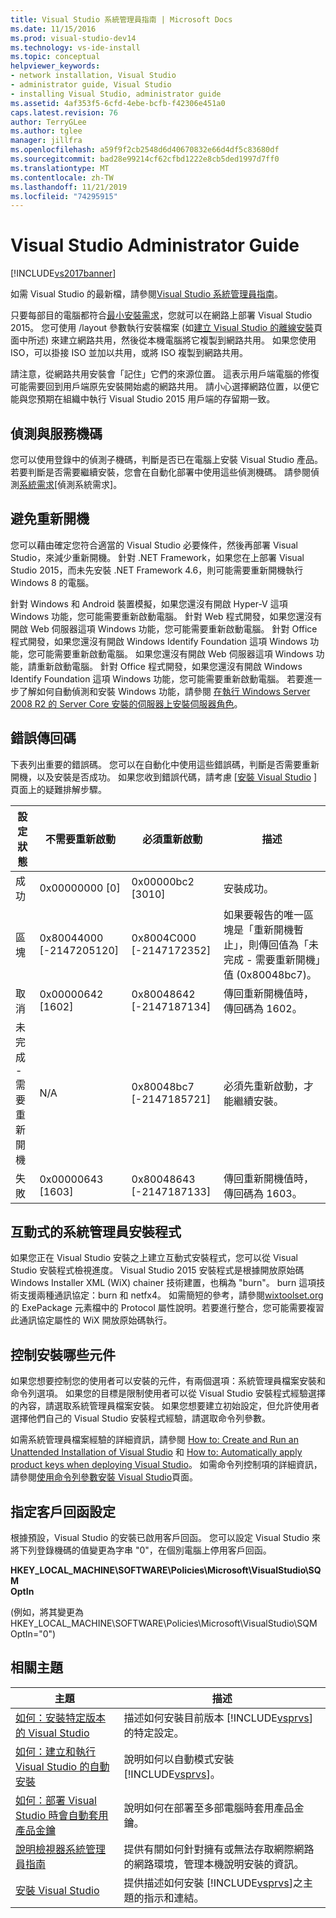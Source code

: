 ```yaml
---
title: Visual Studio 系統管理員指南 | Microsoft Docs
ms.date: 11/15/2016
ms.prod: visual-studio-dev14
ms.technology: vs-ide-install
ms.topic: conceptual
helpviewer_keywords:
- network installation, Visual Studio
- administrator guide, Visual Studio
- installing Visual Studio, administrator guide
ms.assetid: 4af353f5-6cfd-4ebe-bcfb-f42306e451a0
caps.latest.revision: 76
author: TerryGLee
ms.author: tglee
manager: jillfra
ms.openlocfilehash: a59f9f2cb2548d6d40670832e66d4df5c83680df
ms.sourcegitcommit: bad28e99214cf62cfbd1222e8cb5ded1997d7ff0
ms.translationtype: MT
ms.contentlocale: zh-TW
ms.lasthandoff: 11/21/2019
ms.locfileid: "74295915"
---
```

# <a name="visual-studio-administrator-guide"></a>Visual Studio Administrator Guide
[!INCLUDE[vs2017banner](../includes/vs2017banner.md)]

如需 Visual Studio 的最新檔，請參閱[Visual Studio 系統管理員指南](/visualstudio/install/visual-studio-administrator-guide)。

只要每部目的電腦都符合[最小安裝需求](https://visualstudio.microsoft.com/vs/older-downloads/)，您就可以在網路上部署 Visual Studio 2015。 您可使用 /layout 參數執行安裝檔案 (如[建立 Visual Studio 的離線安裝](../install/create-an-offline-installation-of-visual-studio.md)頁面中所述) 來建立網路共用，然後從本機電腦將它複製到網路共用。 如果您使用 ISO，可以掛接 ISO 並加以共用，或將 ISO 複製到網路共用。  
  
 請注意，從網路共用安裝會「記住」它們的來源位置。 這表示用戶端電腦的修復可能需要回到用戶端原先安裝開始處的網路共用。 請小心選擇網路位置，以便它能與您預期在組織中執行 Visual Studio 2015 用戶端的存留期一致。  
  
## <a name="detection-and-servicing-keys"></a>偵測與服務機碼  
 您可以使用登錄中的偵測子機碼，判斷是否已在電腦上安裝 Visual Studio 產品。 若要判斷是否需要繼續安裝，您會在自動化部署中使用這些偵測機碼。  請參閱偵測[系統需求](../extensibility/internals/detecting-system-requirements.md)[偵測系統需求]。  
  
## <a name="avoiding-reboots"></a>避免重新開機  
 您可以藉由確定您符合適當的 Visual Studio 必要條件，然後再部署 Visual Studio，來減少重新開機。 針對 .NET Framework，如果您在上部署 Visual Studio 2015，而未先安裝 .NET Framework 4.6，則可能需要重新開機執行 Windows 8 的電腦。  
  
 針對 Windows 和 Android 裝置模擬，如果您還沒有開啟 Hyper-V 這項 Windows 功能，您可能需要重新啟動電腦。 針對 Web 程式開發，如果您還沒有開啟 Web 伺服器這項 Windows 功能，您可能需要重新啟動電腦。 針對 Office 程式開發，如果您還沒有開啟 Windows Identify Foundation 這項 Windows 功能，您可能需要重新啟動電腦。 如果您還沒有開啟 Web 伺服器這項 Windows 功能，請重新啟動電腦。 針對 Office 程式開發，如果您還沒有開啟 Windows Identify Foundation 這項 Windows 功能，您可能需要重新啟動電腦。 若要進一步了解如何自動偵測和安裝 Windows 功能，請參閱 [在執行 Windows Server 2008 R2 的 Server Core 安裝的伺服器上安裝伺服器角色](https://technet.microsoft.com/library/ee441260(v=ws.10).aspx)。  
  
## <a name="error-return-codes"></a>錯誤傳回碼  
 下表列出重要的錯誤碼。 您可以在自動化中使用這些錯誤碼，判斷是否需要重新開機，以及安裝是否成功。 如果您收到錯誤代碼，請考慮 [[安裝 Visual Studio](../install/install-visual-studio-2015.md) ] 頁面上的疑難排解步驟。  
  
|設定狀態|不需要重新啟動|必須重新啟動|描述|  
|------------------|--------------------------|----------------------|-----------------|  
|成功|0x00000000 [0]|0x00000bc2 [3010]|安裝成功。|  
|區塊|0x80044000 [-2147205120]|0x8004C000 [-2147172352]|如果要報告的唯一區塊是「重新開機暫止」，則傳回值為「未完成 - 需要重新開機」值 (0x80048bc7)。|  
|取消|0x00000642 [1602]|0x80048642 [-2147187134]|傳回重新開機值時，傳回碼為 1602。|  
|未完成 - 需要重新開機|N/A|0x80048bc7 [-2147185721]|必須先重新啟動，才能繼續安裝。|  
|失敗|0x00000643 [1603]|0x80048643 [-2147187133]|傳回重新開機值時，傳回碼為 1603。|  
  
## <a name="interactive-administrator-installer"></a>互動式的系統管理員安裝程式  
 如果您正在 Visual Studio 安裝之上建立互動式安裝程式，您可以從 Visual Studio 安裝程式檢視進度。 Visual Studio 2015 安裝程式是根據開放原始碼 Windows Installer XML (WiX) chainer 技術建置，也稱為 "burn"。 burn 這項技術支援兩種通訊協定：burn 和 netfx4。 如需簡短的參考，請參閱[wixtoolset.org](https://wixtoolset.org/)的 ExePackage 元素檔中的 Protocol 屬性說明。若要進行整合，您可能需要複習此通訊協定屬性的 WiX 開放原始碼執行。  
  
## <a name="controlling-what-is-installed"></a>控制安裝哪些元件  
 如果您想要控制您的使用者可以安裝的元件，有兩個選項：系統管理員檔案安裝和命令列選項。 如果您的目標是限制使用者可以從 Visual Studio 安裝程式經驗選擇的內容，請選取系統管理員檔案安裝。 如果您想要建立初始設定，但允許使用者選擇他們自己的 Visual Studio 安裝程式經驗，請選取命令列參數。  
  
 如需系統管理員檔案經驗的詳細資訊，請參閱 [How to: Create and Run an Unattended Installation of Visual Studio](../install/how-to-create-and-run-an-unattended-installation-of-visual-studio.md) 和 [How to: Automatically apply product keys when deploying Visual Studio](../install/how-to-automatically-apply-product-keys-when-deploying-visual-studio.md)。  如需命令列控制項的詳細資訊，請參閱[使用命令列參數安裝 Visual Studio](../install/use-command-line-parameters-to-install-visual-studio.md)頁面。  
  
## <a name="specifying-customer-feedback-settings"></a>指定客戶回函設定  

根據預設，Visual Studio 的安裝已啟用客戶回函。 您可以設定 Visual Studio 來將下列登錄機碼的值變更為字串 "0"，在個別電腦上停用客戶回函。  
  
**HKEY_LOCAL_MACHINE\SOFTWARE\Policies\Microsoft\VisualStudio\SQM**  
**OptIn**  
  
(例如，將其變更為 HKEY_LOCAL_MACHINE\SOFTWARE\Policies\Microsoft\VisualStudio\SQM OptIn="0")  
  
## <a name="related-topics"></a>相關主題  
  
|主題|描述|  
|-----------|-----------------|  
|[如何：安裝特定版本的 Visual Studio](../install/how-to-install-a-specific-release-of-visual-studio.md)|描述如何安裝目前版本 [!INCLUDE[vsprvs](../includes/vsprvs-md.md)]的特定設定。|  
|[如何：建立和執行 Visual Studio 的自動安裝](../install/how-to-create-and-run-an-unattended-installation-of-visual-studio.md)|說明如何以自動模式安裝 [!INCLUDE[vsprvs](../includes/vsprvs-md.md)]。|  
|[如何：部署 Visual Studio 時會自動套用產品金鑰](../install/how-to-automatically-apply-product-keys-when-deploying-visual-studio.md)|說明如何在部署至多部電腦時套用產品金鑰。|  
|[說明檢視器系統管理員指南](../ide/help-viewer-administrator-guide.md)|提供有關如何針對擁有或無法存取網際網路的網路環境，管理本機說明安裝的資訊。|  
|[安裝 Visual Studio](../install/install-visual-studio-2015.md)|提供描述如何安裝 [!INCLUDE[vsprvs](../includes/vsprvs-md.md)]之主題的指示和連結。|